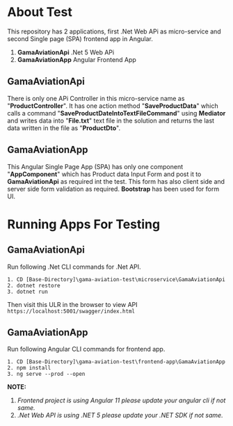 # About Test

This repository has 2 applications, first .Net Web APi as micro-service and second Single page (SPA) frontend app in Angular.

1. __GamaAviationApi__ .Net 5 Web APi
2. __GamaAviationApp__ Angular Frontend App

## GamaAviationApi

There is only one APi Controller in this micro-service name as "__ProductController__". It has one action method "__SaveProductData__" which calls a command "__SaveProductDateIntoTextFileCommand__" using __Mediator__ and writes data into "__File.txt__" text file in the solution and returns the last data written in the file as "__ProductDto__".

## GamaAviationApp

This Angular Single Page App (SPA)  has only one component "__AppComponent__" which has Product data Input Form and post it to __GamaAviationApi__ as required int the test. This form has also client side and server side form validation as required. __Bootstrap__ has been used for form UI.

# Running Apps For Testing

## GamaAviationApi

Run following .Net CLI commands for .Net API.

```text
1. CD [Base-Directory]\gama-aviation-test\microservice\GamaAviationApi
2. dotnet restore
3. dotnet run
```

Then visit this ULR in the browser to view API ```https://localhost:5001/swagger/index.html```

## GamaAviationApp

Run following Angular CLI commands for frontend app.

```text
1. CD [Base-Directory]\gama-aviation-test\frontend-app\GamaAviationApp
2. npm install
3. ng serve --prod --open
```

__NOTE:__  
1. *Frontend project is using Angular 11 please update your angular cli if not same.*  
2. *.Net Web API is using .NET 5 please update your .NET SDK if not same.*